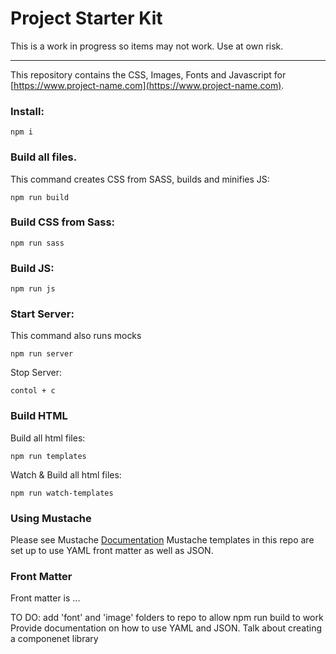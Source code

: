 # Project Starter Kit

This is a work in progress so items may not work. Use at own risk.

---

This repository contains the CSS, Images, Fonts and Javascript for [https://www.project-name.com](https://www.project-name.com).

### Install:

`npm i`

### Build all files.

This command creates CSS from SASS, builds and minifies JS:

`npm run build`

### Build CSS from Sass:

`npm run sass`

### Build JS:

`npm run js`

### Start Server:

This command also runs mocks

`npm run server`

Stop Server:

`contol + c`

### Build HTML

Build all html files:

`npm run templates`

Watch & Build all html files:

`npm run watch-templates`

### Using Mustache

Please see Mustache [Documentation](https://github.com/janl/mustache.js)
Mustache templates in this repo are set up to use YAML front matter as well as JSON.

### Front Matter

Front matter is ...

TO DO:
add 'font' and 'image' folders to repo to allow npm run build to work
Provide documentation on how to use YAML and JSON.
Talk about creating a componenet library
